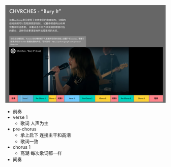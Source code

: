 
![](/assets/images/2024-01-27-08-16-06.png)

- 前奏
- verse 1
  - 歌词 人声为主
- pre-chorus
  - 承上启下 连接主干和高潮
  - 歌词一致
- chorus 1
  - 高潮 每次歌词都一样
- 间奏